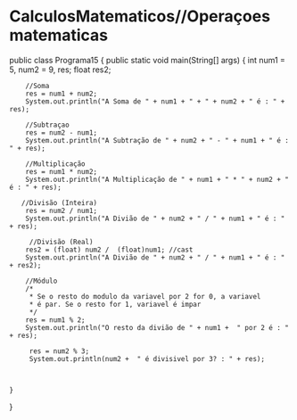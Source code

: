 # CalculosMatematicos//Operaçoes matematicas
public class Programa15 {
   public static void main(String[] args) {
		int num1 = 5, num2 = 9, res;
		float res2; 
		
		//Soma
		res = num1 + num2;
		System.out.println("A Soma de " + num1 + " + " + num2 + " é : " + res);
		
		//Subtraçao
		res = num2 - num1;
		System.out.println("A Subtração de " + num2 + " - " + num1 + " é : " + res);
		
		//Multiplicação
		res = num1 * num2;
		System.out.println("A Multiplicação de " + num1 + " * " + num2 + " é : " + res);
		
       //Divisão (Inteira)
		res = num2 / num1;
		System.out.println("A Divião de " + num2 + " / " + num1 + " é : " + res);
		
		 //Divisão (Real)
		res2 = (float) num2 /  (float)num1; //cast
		System.out.println("A Divião de " + num2 + " / " + num1 + " é : " + res2);
		
		//Módulo
		/*
		 * Se o resto do modulo da variavel por 2 for 0, a variavel
		 * é par. Se o resto for 1, variavel é impar
		 */
		res = num1 % 2;
		System.out.println("O resto da divião de " + num1 +  " por 2 é : " + res);
		
		 res = num2 % 3;
		 System.out.println(num2 +  " é divisivel por 3? : " + res);
		 
		 
		 
	}

}

